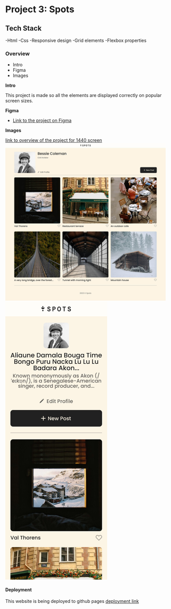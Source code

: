 # Project 3: Spots

## Tech Stack

-Html
-Css
-Responsive design
-Grid elements
-Flexbox properties

### Overview

- Intro
- Figma
- Images

**Intro**

This project is made so all the elements are displayed correctly on popular screen sizes.

**Figma**

- [Link to the project on Figma](https://www.figma.com/file/BBNm2bC3lj8QQMHlnqRsga/Sprint-3-Project-%E2%80%94-Spots?type=design&node-id=2%3A60&mode=design&t=afgNFybdorZO6cQo-1)

**Images**

[link to overview of the project for 1440 screen](<images/Spots App 1440px Name Overflow.jpg>)![link to overview including overflow](<images/Spots App 1440px.jpg>)![image for mobile version of website](<images/Spots App Mobile Version.jpg>)

#### Deployment

This website is being deployed to github pages
[deployment link](https://alexander-3965.github.io/se_project_spots/)
